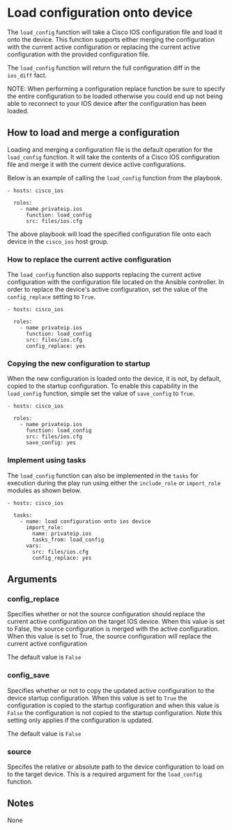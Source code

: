# Load configuration onto device
The `load_config` function will take a Cisco IOS configuration file and load it
onto the device.  This function supports either merging the configuration with
the current active configuration or replacing the current active configuration
with the provided configuration file.  

The `load_config` function will return the full configuration diff in the
`ios_diff` fact.

NOTE: When performing a configuration replace function be sure to specify the
entire configuration to be loaded otherwise you could end up not being able to
reconnect to your IOS device after the configuration has been loaded.

## How to load and merge a configuration
Loading and merging a configuration file is the default operation for the
`load_config` function.  It will take the contents of a Cisco IOS configuration
file and merge it with the current device active configurations.

Below is an example of calling the `load_config` function from the playbook.

```
- hosts: cisco_ios

  roles:
    - name privateip.ios
      function: load_config
      src: files/ios.cfg
```

The above playbook will load the specified configuration file onto each device
in the `cisco_ios` host group.

### How to replace the current active configuration
The `load_config` function also supports replacing the current active
configuration with the configuration file located on the Ansible controller.
In order to replace the device's active configuration, set the value of the
`config_replace` setting to `True`.

```
- hosts: cisco_ios

  roles:
    - name privateip.ios
      function: load_config
      src: files/ios.cfg
      config_replace: yes
```

### Copying the new configuration to startup
When the new configuration is loaded onto the device, it is not, by default,
copied to the startup configuration.  To enable this capability in the
`load_config` function, simple set the value of `save_config` to `True`.

```
- hosts: cisco_ios

  roles:
    - name privateip.ios
      function: load_config
      src: files/ios.cfg
      save_config: yes
```

### Implement using tasks
The `load_config` function can also be implemented in the `tasks` for execution
during the play run using either the `include_role` or `import_role` modules as
shown below.

```
- hosts: cisco_ios

  tasks:
    - name: load configuration onto ios device
      import_role:
        name: privateip.ios
        tasks_from: load_config
      vars:
        src: files/ios.cfg
        config_replace: yes
```

## Arguments

### config_replace

Specifies whether or not the source configuration should replace the current
active configuration on the target IOS device.  When this value is set to
False, the source configuration is merged with the active configuration.  When
this value is set to True, the source configuration will replace the current
active configuration

The default value is `False`

### config_save

Specifies whether or not to copy the updated active configuration to the device
startup configuration.  When this value is set to `True` the configuration is
copied to the startup configuration and when this value is `False` the
configuration is not copied to the startup configuration.  Note this setting
only applies if the configuration is updated.

The default value is `False`

### source

Specifes the relative or absolute path to the device configuration to load on
to the target device.  This is a required argument for the `load_config`
function.

## Notes
None
